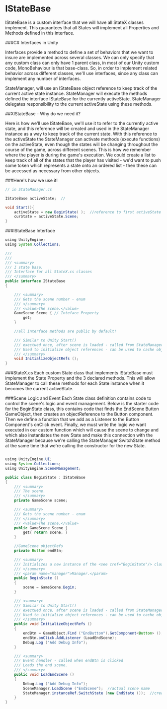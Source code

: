 # IStateBase
IStateBase is a custom interface that we will have all StateX classes implement.  This guarantees that all States will implement all Properties and Methods defined in this interface. 

###C# Interfaces in Unity

Interfaces provide a method to define a set of behaviors that we want to insure are implemented across several classes.  We can only specify that any custom class can only  have 1 parent class, in most of our Unity custom code, MonoBehaviour is that base-class.  So, in order to implement related behavior across different classes, we'll use interfaces, since any class can implement any number of interfaces.   

StateManager,  will use an IStateBase object reference to keep track of the current active state instance.  StateManager will execute the methods  defined the interface IStateBase for the currently activeState.  StateManager delegates responsibility to the current activeState using these methods.

##XIStateBase - Why do we need it?

 Here is how we'll use IStateBase, we'll  use it to refer to the currently active state, and this reference will be created and used in the StateManager instance as a way to keep track of the current state.  With this reference to the activeState the StateManager can activate methods (execute functions) on the activeState, even though the states will be changing throughout the course of the game, across different scenes.  This is how we remember where the player is during the game's execution.  We could create a list to keep track of all of the states that the player has visited - we'd want to push some token which represents a state onto an ordered list - then these can be accessed as necessary from other objects.
 
 ###Here's how we use it!

```java
// in StateManager.cs

IStateBase activeState;  //

void Start(){
    activeState = new BeginState( );  //reference to first activeState
    curState = activeState.Scene;
}

```
###IStateBase Interface

```java
using UnityEngine;
using System.Collections;

///
///  
/// <summary>
/// I state base.  
/// Interface for all StateX.cs classes  
/// </summary>
public interface IStateBase
{

	/// <summary>
	/// Gets the scene number - enum
	/// </summary>
	/// <value>The scene.</value>
	GameScene Scene { // Inteface Property
		get;
	}

	//all interface methods are public by default!

	/// Similar to Unity Start()  
	/// exectued once, after scene is loaded - called from StateManager
	/// Used to initialize object references - can be used to cache object references
	/// </summary>
	void InitializeObjectRefs ();
}

```

###StateX.cs
Each custom State class that implements IStateBase must implement the State Property and the 3 declared methods.  This will allow StateManager to call these methods for each State instance when it becomes the current  activeState.

###Scene Logic and Event
Each State class definition contains code to control the scene's logic and event management.  Below is the starter code for the BeginState class, this contains code that finds the EndScene Button GameObject, then creates an objectReference to the Button component.  Then we define a function that we add as a Listener to the Button Component's onClick event.  Finally, we must write the logic we want executed in our custom function which will cause the scene to change and which also instantiates the new State and make this connection with the StateManager because we're calling the StateManager SwitchState method at the same time that we're calling the constructor for the new State.

```java

using UnityEngine.UI;
using System.Collections;
using UnityEngine.SceneManagement;

public class BeginState : IStateBase
{
	/// <summary>
	/// The scene.
	/// </summary>
	private GameScene scene;

	/// <summary>
	/// Gets the scene number - enum
	/// </summary>
	/// <value>The scene.</value>
	public GameScene Scene {
		get{ return scene; }
	}

	//GameScene objectRefs
	private Button endBtn;

	/// <summary>
	/// Initializes a new instance of the <see cref="BeginState"/> class.
	/// </summary>
	/// <param name="manager">Manager.</param>
	public BeginState ()
	{
		scene = GameScene.Begin;
	}

	/// <summary>
	/// Similar to Unity Start() 
	/// exectued once, after scene is loaded - called from StateManager
	/// Used to initialize object references - can be used to cache object references
	/// </summary>
	public void InitializeObjectRefs ()
	{
		endBtn = GameObject.Find ("EndButton").GetComponent<Button> ();
		endBtn.onClick.AddListener (LoadEndScene);
		Debug.Log ("Add Debug Info");
	}

	/// <summary>
	/// Event handler - called when endBtn is clicked
	/// Loads the end scene.
	/// </summary>
	public void LoadEndScene ()
	{  
		Debug.Log ("Add Debug Info");
		SceneManager.LoadScene ("EndScene");  //actual scene name
		StateManager.instanceRef.SwitchState (new EndState ());  //create new state, pass to StateManager
	}
}


```



